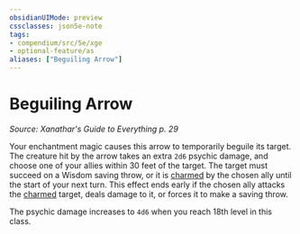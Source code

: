 ```yaml
---
obsidianUIMode: preview
cssclasses: json5e-note
tags:
- compendium/src/5e/xge
- optional-feature/as
aliases: ["Beguiling Arrow"]
---
```

# Beguiling Arrow
*Source: Xanathar's Guide to Everything p. 29* 

Your enchantment magic causes this arrow to temporarily beguile its target. The creature hit by the arrow takes an extra `2d6` psychic damage, and choose one of your allies within 30 feet of the target. The target must succeed on a Wisdom saving throw, or it is [charmed](../../Rules%20&%20Options/5e%20Rules/conditions.md##charmed) by the chosen ally until the start of your next turn. This effect ends early if the chosen ally attacks the [charmed](../../Rules%20&%20Options/5e%20Rules/conditions.md##charmed) target, deals damage to it, or forces it to make a saving throw.

The psychic damage increases to `4d6` when you reach 18th level in this class.